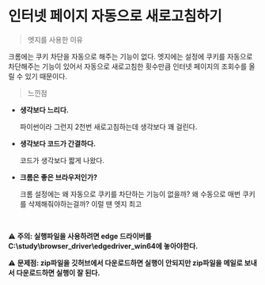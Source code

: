 인터넷 페이지 자동으로 새로고침하기
===================================

> 엣지를 사용한 이유

크롬에는 쿠키 차단을 자동으로 해주는 기능이  없다.
엣지에는 설정에 쿠키를 자동으로 차단해주는 기능이 있어서
자동으로 새로고침한 횟수만큼 인터넷 페이지의 조회수를 올릴 수 있기 때문이다.

> 느낀점
* **생각보다 느리다.**
  
   파이썬이라 그런지 2천번 새로고침하는데 생각보다 꽤 걸린다.
* **생각보다 코드가 간결하다.**
  
  코드가 생각보다 짧게 나왔다.
* **크롬은 좋은 브라우저인가?**
  
  크롬 설정에는 왜 자동으로 쿠키를 차단하는 기능이 없을까? 왜 수동으로 매번 쿠키를 삭제해줘야하는걸까?
  이럴 땐 엣지 최고   

&nbsp;
        
⚠ **주의: 실행파일을 사용하려면 edge 드라이버를 C:\study\browser_driver\edgedriver_win64에 놓아야한다.**  

⚠ **문제점: zip파일을 깃허브에서 다운로드하면 실행이 안되지만 zip파일을 메일로 보내서 다운로드하면 실행이 잘 된다.**
